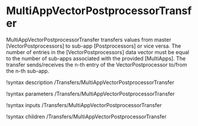 # MultiAppVectorPostprocessorTransfer
MultiAppVectorPostprocessorTransfer transfers values from master [VectorPostprocessors] to
sub-app [Postprocessors] or vice versa. The number of entries in the [VectorPostprocessors] data vector
must be equal to the number of sub-apps associated with the provided [MultiApps]. The transfer sends/receives
the n-th entry of the VectorPostprocessor to/from the n-th sub-app.

!syntax description /Transfers/MultiAppVectorPostprocessorTransfer

!syntax parameters /Transfers/MultiAppVectorPostprocessorTransfer

!syntax inputs /Transfers/MultiAppVectorPostprocessorTransfer

!syntax children /Transfers/MultiAppVectorPostprocessorTransfer
